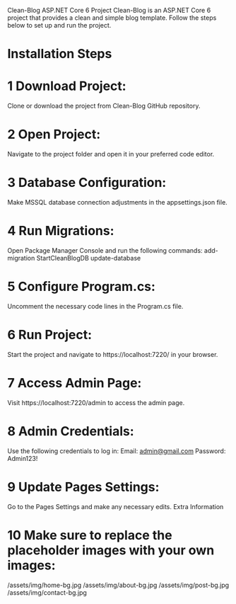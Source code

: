 Clean-Blog ASP.NET Core 6 Project
Clean-Blog is an ASP.NET Core 6 project that provides a clean and simple blog template. Follow the steps below to set up and run the project.

# Installation Steps

# 1 Download Project:
Clone or download the project from Clean-Blog GitHub repository.

# 2 Open Project:
Navigate to the project folder and open it in your preferred code editor.

# 3 Database Configuration:
Make MSSQL database connection adjustments in the appsettings.json file.

# 4 Run Migrations:
Open Package Manager Console and run the following commands:
add-migration StartCleanBlogDB
update-database

# 5 Configure Program.cs:
Uncomment the necessary code lines in the Program.cs file.

# 6 Run Project:
Start the project and navigate to https://localhost:7220/ in your browser.


# 7 Access Admin Page:
Visit https://localhost:7220/admin to access the admin page.

# 8 Admin Credentials:
Use the following credentials to log in:
Email: admin@gmail.com
Password: Admin123!


# 9 Update Pages Settings:
Go to the Pages Settings and make any necessary edits.
Extra Information

# 10 Make sure to replace the placeholder images with your own images:

/assets/img/home-bg.jpg
/assets/img/about-bg.jpg
/assets/img/post-bg.jpg
/assets/img/contact-bg.jpg
